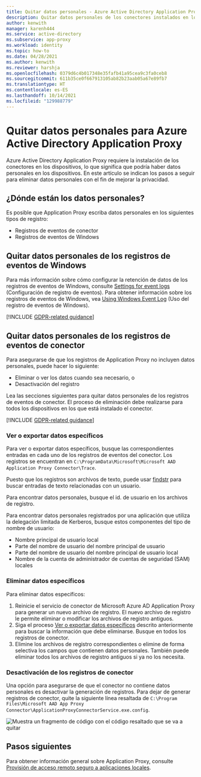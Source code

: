 ```yaml
---
title: Quitar datos personales - Azure Active Directory Application Proxy
description: Quitar datos personales de los conectores instalados en los dispositivos para Azure Active Directory Application Proxy.
author: kenwith
manager: karenh444
ms.service: active-directory
ms.subservice: app-proxy
ms.workload: identity
ms.topic: how-to
ms.date: 04/28/2021
ms.author: kenwith
ms.reviewer: harshja
ms.openlocfilehash: 0379d6c4b017348e35fafb41a95cea9c3fa0ceb8
ms.sourcegitcommit: 611b35ce0f667913105ab82b23aab05a67e89fb7
ms.translationtype: HT
ms.contentlocale: es-ES
ms.lasthandoff: 10/14/2021
ms.locfileid: "129988779"
---
```

# <a name="remove-personal-data-for-azure-active-directory-application-proxy"></a>Quitar datos personales para Azure Active Directory Application Proxy

Azure Active Directory Application Proxy requiere la instalación de los conectores en los dispositivos, lo que significa que podría haber datos personales en los dispositivos. En este artículo se indican los pasos a seguir para eliminar datos personales con el fin de mejorar la privacidad.

## <a name="where-is-the-personal-data"></a>¿Dónde están los datos personales?

Es posible que Application Proxy escriba datos personales en los siguientes tipos de registro:

- Registros de eventos de conector
- Registros de eventos de Windows

## <a name="remove-personal-data-from-windows-event-logs"></a>Quitar datos personales de los registros de eventos de Windows

Para más información sobre cómo configurar la retención de datos de los registros de eventos de Windows, consulte [Settings for event logs](https://technet.microsoft.com/library/cc952132.aspx) (Configuración de registro de eventos). Para obtener información sobre los registros de eventos de Windows, vea [Using Windows Event Log](/windows/win32/wes/using-windows-event-log) (Uso del registro de eventos de Windows).

[!INCLUDE [GDPR-related guidance](../../../includes/gdpr-hybrid-note.md)]

## <a name="remove-personal-data-from-connector-event-logs"></a>Quitar datos personales de los registros de eventos de conector

Para asegurarse de que los registros de Application Proxy no incluyen datos personales, puede hacer lo siguiente:

- Eliminar o ver los datos cuando sea necesario, o
- Desactivación del registro

Lea las secciones siguientes para quitar datos personales de los registros de eventos de conector. El proceso de eliminación debe realizarse para todos los dispositivos en los que está instalado el conector.

[!INCLUDE [GDPR-related guidance](../../../includes/gdpr-intro-sentence.md)]

### <a name="view-or-export-specific-data"></a>Ver o exportar datos específicos

Para ver o exportar datos específicos, busque las correspondientes entradas en cada uno de los registros de eventos del conector. Los registros se encuentran en `C:\ProgramData\Microsoft\Microsoft AAD Application Proxy Connector\Trace`.

Puesto que los registros son archivos de texto, puede usar [findstr](/windows-server/administration/windows-commands/findstr) para buscar entradas de texto relacionadas con un usuario.  

Para encontrar datos personales, busque el id. de usuario en los archivos de registro.

Para encontrar datos personales registrados por una aplicación que utiliza la delegación limitada de Kerberos, busque estos componentes del tipo de nombre de usuario:

- Nombre principal de usuario local
- Parte del nombre de usuario del nombre principal de usuario
- Parte del nombre de usuario del nombre principal de usuario local
- Nombre de la cuenta de administrador de cuentas de seguridad (SAM) locales

### <a name="delete-specific-data"></a>Eliminar datos específicos

Para eliminar datos específicos:

1. Reinicie el servicio de conector de Microsoft Azure AD Application Proxy para generar un nuevo archivo de registro. El nuevo archivo de registro le permite eliminar o modificar los archivos de registro antiguos. 
1. Siga el proceso [Ver o exportar datos específicos](#view-or-export-specific-data) descrito anteriormente para buscar la información que debe eliminarse. Busque en todos los registros de conector.
1. Elimine los archivos de registro correspondientes o elimine de forma selectiva los campos que contienen datos personales. También puede eliminar todos los archivos de registro antiguos si ya no los necesita.

### <a name="turn-off-connector-logs"></a>Desactivación de los registros de conector

Una opción para asegurarse de que el conector no contiene datos personales es desactivar la generación de registros. Para dejar de generar registros de conector, quite la siguiente línea resaltada de `C:\Program Files\Microsoft AAD App Proxy Connector\ApplicationProxyConnectorService.exe.config`.

![Muestra un fragmento de código con el código resaltado que se va a quitar](./media/application-proxy-remove-personal-data/01.png)

## <a name="next-steps"></a>Pasos siguientes

Para obtener información general sobre Application Proxy, consulte [Provisión de acceso remoto seguro a aplicaciones locales](application-proxy.md).